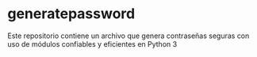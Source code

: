 # generatepassword
Este repositorio contiene un archivo que genera contraseñas seguras con uso de módulos confiables y eficientes en Python 3

